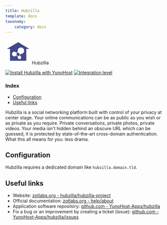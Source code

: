 ```yaml
---
title: Hubzilla
template: docs
taxonomy:
    category: docs
---
```


<img src="/images/hubzilla_logo.png" width="80px" alt="Hubzilla's logo"> Hubzilla

[![Install Hubzilla with YunoHost](https://install-app.yunohost.org/install-with-yunohost.png)](https://install-app.yunohost.org/?app=hubzilla) [![Integration level](https://dash.yunohost.org/integration/hubzilla.svg)](https://dash.yunohost.org/appci/app/hubzilla)

### Index

- [Configuration](#Configuration)
- [Useful links](#useful-links)

Hubzilla is a social networking platform built with control of your privacy at center stage. Your online communications can be as public as you wish or as private as you require. Private conversations, private photos, private videos. Your media isn't hidden behind an obscure URL which can be guessed, it is protected by state-of-the-art cross-domain authentication. What this all means for you: less drama.

## Configuration

Hubzilla requires a dedicated domain like `hubzilla.domain.tld`.

## Useful links

+ Website: [zotlabs.org - hubzilla/hubzilla-project](https://zotlabs.org/page/hubzilla/hubzilla-project)
+ Official documentation: [zotlabs.org - help/about](https://zotlabs.org/help/en/about/about)
+ Application software repository: [github.com - YunoHost-Apps/hubzilla](https://github.com/YunoHost-Apps/hubzilla_ynh)
+ Fix a bug or an improvement by creating a ticket (issue): [github.com - YunoHost-Apps/hubzilla/issues](https://github.com/YunoHost-Apps/hubzilla_ynh/issues)
